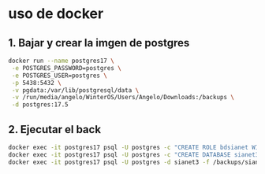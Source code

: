 # uso de docker

## 1. Bajar y crear la imgen de postgres

```bash
docker run --name postgres17 \
 -e POSTGRES_PASSWORD=postgres \
 -e POSTGRES_USER=postgres \
 -p 5438:5432 \
 -v pgdata:/var/lib/postgresql/data \
 -v /run/media/angelo/WinterOS/Users/Angelo/Downloads:/backups \
 -d postgres:17.5
```

## 2. Ejecutar el back

```bash
docker exec -it postgres17 psql -U postgres -c "CREATE ROLE bdsianet WITH LOGIN;"
docker exec -it postgres17 psql -U postgres -c "CREATE DATABASE sianet3;"
docker exec -it postgres17 psql -U postgres -d sianet3 -f /backups/sianet3_24-06-25-00H07.sql
```
